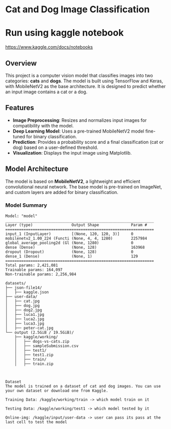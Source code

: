 # Cat and Dog Image Classification
# Run using kaggle notebook
https://www.kaggle.com/docs/notebooks

## Overview
This project is a computer vision model that classifies images into two categories: **cats** and **dogs**. The model is built using TensorFlow and Keras, with MobileNetV2 as the base architecture. It is designed to predict whether an input image contains a cat or a dog.

## Features
- **Image Preprocessing**: Resizes and normalizes input images for compatibility with the model.
- **Deep Learning Model**: Uses a pre-trained MobileNetV2 model fine-tuned for binary classification.
- **Prediction**: Provides a probability score and a final classification (cat or dog) based on a user-defined threshold.
- **Visualization**: Displays the input image using Matplotlib.

## Model Architecture
The model is based on **MobileNetV2**, a lightweight and efficient convolutional neural network. The base model is pre-trained on ImageNet, and custom layers are added for binary classification.

### Model Summary
```plaintext
Model: "model"
_________________________________________________________________
Layer (type)                 Output Shape              Param #
=================================================================
input_1 (InputLayer)         [(None, 120, 120, 3)]     0
mobilenetv2_1.00_224 (Functi (None, 4, 4, 1280)        2257984
global_average_pooling2d (Gl (None, 1280)              0
dense (Dense)                (None, 128)               163968
dropout (Dropout)            (None, 128)               0
dense_1 (Dense)              (None, 1)                 129
=================================================================
Total params: 2,421,081
Trainable params: 164,097
Non-trainable params: 2,256,984

datasets/
├── json-file14/
│   ├── kaggle.json
├── user-data/
│   ├── cat.jpg
│   ├── dog.jpg
│   ├── dog2.jpg
│   ├── luca1.jpg
│   ├── luca2.jpg
│   ├── luca3.jpg
│   ├── peter-cat.jpg
└── output (2.5GiB / 19.5GiB)/
    ├── kaggle/working/
    │   ├── dogs-vs-cats.zip
    │   ├── sampleSubmission.csv
    │   ├── test1/
    │   ├── test1.zip
    │   ├── train/
    │   ├── train.zip



Dataset
The model is trained on a dataset of cat and dog images. You can use your own dataset or download one from Kaggle.

Training Data: /kaggle/working/train -> which model train on it 

Testing Data: /kaggle/working/test1 -> which model tested by it

Online-img: /kaggle/input/user-data -> user can pass its pass at the last cell to test the model


